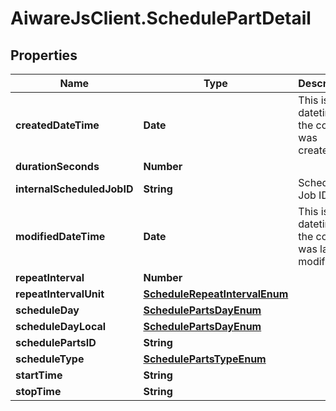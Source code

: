 # AiwareJsClient.SchedulePartDetail

## Properties

Name | Type | Description | Notes
------------ | ------------- | ------------- | -------------
**createdDateTime** | **Date** | This is the datetime the core was created | [optional] 
**durationSeconds** | **Number** |  | [optional] 
**internalScheduledJobID** | **String** | Scheduled Job ID | [optional] 
**modifiedDateTime** | **Date** | This is the datetime the core was last modified. | [optional] 
**repeatInterval** | **Number** |  | [optional] 
**repeatIntervalUnit** | [**ScheduleRepeatIntervalEnum**](ScheduleRepeatIntervalEnum.md) |  | [optional] 
**scheduleDay** | [**SchedulePartsDayEnum**](SchedulePartsDayEnum.md) |  | [optional] 
**scheduleDayLocal** | [**SchedulePartsDayEnum**](SchedulePartsDayEnum.md) |  | [optional] 
**schedulePartsID** | **String** |  | [optional] 
**scheduleType** | [**SchedulePartsTypeEnum**](SchedulePartsTypeEnum.md) |  | [optional] 
**startTime** | **String** |  | [optional] 
**stopTime** | **String** |  | [optional] 


